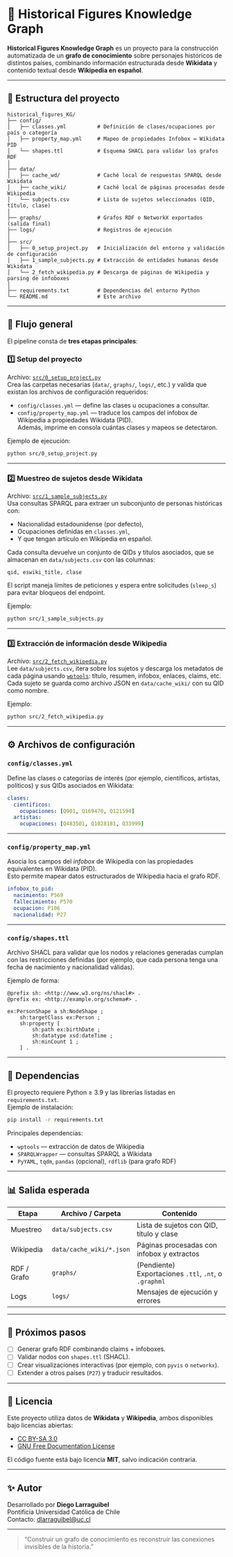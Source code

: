 # 🧠 Historical Figures Knowledge Graph

**Historical Figures Knowledge Graph** es un proyecto para la construcción automatizada de un **grafo de conocimiento** sobre personajes históricos de distintos países, combinando información estructurada desde **Wikidata** y contenido textual desde **Wikipedia en español**.  

---

## 📁 Estructura del proyecto

```
historical_figures_KG/
├── config/
│   ├── classes.yml          # Definición de clases/ocupaciones por país o categoría
│   ├── property_map.yml     # Mapeo de propiedades Infobox ↔ Wikidata PID
│   └── shapes.ttl           # Esquema SHACL para validar los grafos RDF
│
├── data/
│   ├── cache_wd/            # Caché local de respuestas SPARQL desde Wikidata
│   ├── cache_wiki/          # Caché local de páginas procesadas desde Wikipedia
│   └── subjects.csv         # Lista de sujetos seleccionados (QID, título, clase)
│
├── graphs/                  # Grafos RDF o NetworkX exportados (salida final)
├── logs/                    # Registros de ejecución
│
├── src/
│   ├── 0_setup_project.py   # Inicialización del entorno y validación de configuración
│   ├── 1_sample_subjects.py # Extracción de entidades humanas desde Wikidata
│   └── 2_fetch_wikipedia.py # Descarga de páginas de Wikipedia y parsing de infoboxes
│
├── requirements.txt         # Dependencias del entorno Python
└── README.md                # Este archivo
```

---

## 🚀 Flujo general

El pipeline consta de **tres etapas principales**:

### **1️⃣ Setup del proyecto**
Archivo: [`src/0_setup_project.py`](src/0_setup_project.py)  
Crea las carpetas necesarias (`data/`, `graphs/`, `logs/`, etc.) y valida que existan los archivos de configuración requeridos:
- `config/classes.yml` — define las clases u ocupaciones a consultar.
- `config/property_map.yml` — traduce los campos del infobox de Wikipedia a propiedades Wikidata (PID).  
Además, imprime en consola cuántas clases y mapeos se detectaron.

Ejemplo de ejecución:
```bash
python src/0_setup_project.py
```

---

### **2️⃣ Muestreo de sujetos desde Wikidata**
Archivo: [`src/1_sample_subjects.py`](src/1_sample_subjects.py)  
Usa consultas SPARQL para extraer un subconjunto de personas históricas con:
- Nacionalidad estadounidense (por defecto),
- Ocupaciones definidas en `classes.yml`,
- Y que tengan artículo en Wikipedia en español.  

Cada consulta devuelve un conjunto de QIDs y títulos asociados, que se almacenan en `data/subjects.csv` con las columnas:
```
qid, eswiki_title, clase
```
El script maneja límites de peticiones y espera entre solicitudes (`sleep_s`) para evitar bloqueos del endpoint.

Ejemplo:
```bash
python src/1_sample_subjects.py
```

---

### **3️⃣ Extracción de información desde Wikipedia**
Archivo: [`src/2_fetch_wikipedia.py`](src/2_fetch_wikipedia.py)  
Lee `data/subjects.csv`, itera sobre los sujetos y descarga los metadatos de cada página usando [`wptools`](https://github.com/siznax/wptools): título, resumen, infobox, enlaces, claims, etc.  
Cada sujeto se guarda como archivo JSON en `data/cache_wiki/` con su QID como nombre.

Ejemplo:
```bash
python src/2_fetch_wikipedia.py
```

---

## ⚙️ Archivos de configuración

### `config/classes.yml`
Define las clases o categorías de interés (por ejemplo, científicos, artistas, políticos) y sus QIDs asociados en Wikidata:

```yaml
clases:
  cientificos:
    ocupaciones: [Q901, Q169470, Q121594]
  artistas:
    ocupaciones: [Q483501, Q1028181, Q33999]
```

---

### `config/property_map.yml`
Asocia los campos del *infobox* de Wikipedia con las propiedades equivalentes en Wikidata (PID).  
Esto permite mapear datos estructurados de Wikipedia hacia el grafo RDF.

```yaml
infobox_to_pid:
  nacimiento: P569
  fallecimiento: P570
  ocupacion: P106
  nacionalidad: P27
```

---

### `config/shapes.ttl`
Archivo SHACL para validar que los nodos y relaciones generadas cumplan con las restricciones definidas (por ejemplo, que cada persona tenga una fecha de nacimiento y nacionalidad válidas).  

Ejemplo de forma:
```ttl
@prefix sh: <http://www.w3.org/ns/shacl#> .
@prefix ex: <http://example.org/schema#> .

ex:PersonShape a sh:NodeShape ;
    sh:targetClass ex:Person ;
    sh:property [
        sh:path ex:birthDate ;
        sh:datatype xsd:dateTime ;
        sh:minCount 1 ;
    ] .
```

---

## 🧩 Dependencias

El proyecto requiere Python ≥ 3.9 y las librerías listadas en `requirements.txt`.  
Ejemplo de instalación:

```bash
pip install -r requirements.txt
```

Principales dependencias:
- `wptools` — extracción de datos de Wikipedia  
- `SPARQLWrapper` — consultas SPARQL a Wikidata  
- `PyYAML`, `tqdm`, `pandas` (opcional), `rdflib` (para grafo RDF)

---

## 📊 Salida esperada

| Etapa | Archivo / Carpeta | Contenido |
|-------|--------------------|------------|
| Muestreo | `data/subjects.csv` | Lista de sujetos con QID, título y clase |
| Wikipedia | `data/cache_wiki/*.json` | Páginas procesadas con infobox y extractos |
| RDF / Grafo | `graphs/` | (Pendiente) Exportaciones `.ttl`, `.nt`, o `.graphml` |
| Logs | `logs/` | Mensajes de ejecución y errores |

---

## 🧠 Próximos pasos

- [ ] Generar grafo RDF combinando claims + infoboxes.  
- [ ] Validar nodos con `shapes.ttl` (SHACL).  
- [ ] Crear visualizaciones interactivas (por ejemplo, con `pyvis` o `networkx`).  
- [ ] Extender a otros países (`P27`) y traducir resultados.

---

## 📜 Licencia

Este proyecto utiliza datos de **Wikidata** y **Wikipedia**, ambos disponibles bajo licencias abiertas:
- [CC BY-SA 3.0](https://creativecommons.org/licenses/by-sa/3.0/)
- [GNU Free Documentation License](https://www.gnu.org/licenses/fdl.html)

El código fuente está bajo licencia **MIT**, salvo indicación contraria.

---

## ✨ Autor

Desarrollado por **Diego Larraguibel**  
Pontificia Universidad Católica de Chile  
Contacto: [dlarraguibel@uc.cl](mailto:dlarraguibel@uc.cl)

---

> “Construir un grafo de conocimiento es reconstruir las conexiones invisibles de la historia.”
